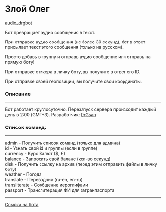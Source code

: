 # Злой Олег

[audio_drgbot](https://t.me/audio_drgbot)

Бот превращает аудио сообщения в текст.

При отправке аудио сообщения (не более 30 секунд), бот в ответ присылает текст этого сообщения (только на русском).

Просто добавь в группу и отправь аудио сообщение или отправь на прямую боту!

При отправке стикера в личку боту, вы получите в ответ его ID.

При отправке своей геопозиции, вы получите свои координаты.

### Описание

---
Бот работает круглосуточно. Перезапуск сервера происходит каждый день в 2:00 (GMT+3).
Разработчик: [DrGsan](https://t.me/DrGsan)

### Список команд:

---
admin - Получить список команд (только для админа)\
id - Узнать свой id и группы (если в группе)\
currency - Курс Валют ($, €)\
balance - Запросить свой баланс (кол-во секунд)\
disk - Получить ссылку на архив (перед этим отправить файлы в личку боту)\
weather - Погода\
translate - Переводчик (ru-en, en-ru)\
transliterate - Сообщение иероглифами\
passport - Транслитерация ФИ для загранпаспорта

---

[Ссылка на бота](https://t.me/Audio_DrGBot)